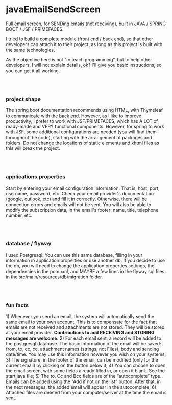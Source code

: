 # javaEmailSendScreen

Full email screen, for SENDing emails (not receiving), built in JAVA / SPRING BOOT / JSF / PRIMEFACES.

I tried to build a complete module (front end / back end), so that other developers can attach it to their project, as long as this project is built with the same technologies.

As the objective here is not “to teach programming”, but to help other developers, I will not explain details, ok? I'll give you basic instructions, so you can get it all working.

<br/><br/>
<h3>project shape</h3>
The spring boot documentation recommends using HTML, with Thymeleaf to communicate with the back end. However, as I like to improve productivity, I prefer to work with JSF/PRIMEFACES, which has A LOT of ready-made and VERY functional components. However, for spring to work with JSF, some additional configurations are needed (you will find them throughout the code), starting with the arrangement of packages and folders. Do not change the locations of static elements and xhtml files as this will break the project.

<br/><br/>
<h3>applications.properties</h3>
Start by entering your email configuration information. That is, host, port, username, password, etc. Check your email provider's documentation (google, outlook, etc) and fill it in correctly. Otherwise, there will be connection errors and emails will not be sent.
You will also be able to modify the subscription data, in the email's footer: name, title, telephone number, etc.

<br/><br/>
<h3>database / flyway</h3>
I used Postgresql. You can use this same database, filling in your information in application.properties or use another db. If you decide to use the db, you will need to change the application.properties settings, the dependencies in the pom.xml, and MAYBE a few lines in the flyway sql files in the src/main/resources/db/migration folder.

<br/><br/>
<h3>fun facts</h3>
1) Whenever you send an email, the system will automatically send the same email to your own account. This is to compensate for the fact that emails are not received and attachments are not stored. They will be stored at your email provider. <strong>Contributions to add RECEIVING and STORING messages are welcome.</strong>
2) For each email sent, a record will be added to the postgresql database. The basic information of the email will be saved: from, to, cc, cc, attachment names (strings, not Files), body and sending date/time. You may use this information however you wish on your systems;
3) The signature, in the footer of the email, can be modified (only for the current email) by clicking on the button below it;
4) You can choose to open the email screen, with some fields already filled in, or open it blank. See the start.java file;
5) The to, Cc and Bcc fields are of the “autocomplete” type. Emails can be added using the “Add if not on the list” button. After that, in the next messages, the added email will appear in the autocomplete;
6) Attached files are deleted from your computer/server at the time the email is sent.
